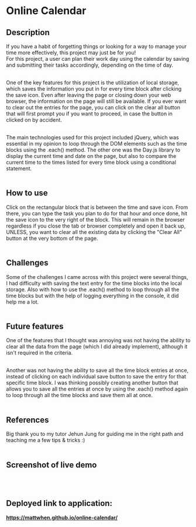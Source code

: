 # <b>Online Calendar</b>

## <b>Description</b>

If you have a habit of forgetting things or looking for a way to manage your time more effectively, this project may just be for you! <br>
For this project, a user can plan their work day using the calendar by saving and submitting their tasks accordingly, depending on the time of day. 
<br> <br> 

One of the key features for this project is the utilization of local storage, which saves the information you put in for every time block after clicking the save icon. Even after leaving the page or closing down your web browser, the information on the page will still be available. If you ever want to clear out the entries for the page, you can click on the clear all button that will first prompt you if you want to proceed, in case the button in clicked on by accident. <br> <br>

The main technologies used for this project included jQuery, which was essential in my opinion to loop through the DOM elements such as the time blocks using the .each() method. The other one was the Day.js library to display the current time and date on the page, but also to compare the current time to the times listed for every time block using a conditional statement. <br><br>

## <b>How to use</b>
Click on the rectangular block that is between the time and save icon. From there, you can type the task you plan to do for that hour and once done, hit the save icon to the very right of the block. This will remain in the browser regardless if you close the tab or browser completely and open it back up, UNLESS, you want to clear all the existing data by clicking the "Clear All" button at the very bottom of the page. 
<br><br>

## <b>Challenges</b>

Some of the challenges I came across with this project were several things, I had difficulty with saving the text entry for the time blocks into the local storage. Also with how to use the .each() method to loop through all the time blocks but with the help of logging everything in the console, it did help me a lot. <br><br>

## <b>Future features</b>
One of the features that I thought was annoying was not having the ability to clear all the data from the page (which I did already implement), although it isn't required in the criteria. <br> <br> 

Another was not having the ability to save all the time block entries at once, instead of clicking on each individual save button to save the entry for that specific time block. I was thinking possibly creating another button that allows you to save all the entries at once by using the .each() method again to loop through all the time blocks and save them all at once. 
<br><br>


## <b>References</b>

Big thank you to my tutor Jehun Jung for guiding me in the right path and teaching me a few tips & tricks :) 
<br><br>

## <b>Screenshot of live demo<b>
<br><br>

## <b>Deployed link to application:
https://mattwhen.github.io/online-calendar/